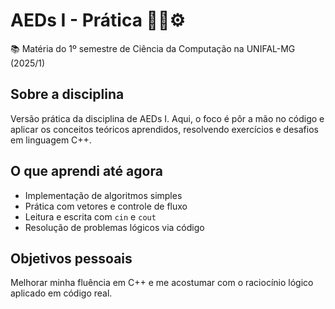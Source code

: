 # AEDs I - Prática 👨‍💻⚙️

📚 Matéria do 1º semestre de Ciência da Computação na UNIFAL-MG (2025/1)

## Sobre a disciplina
Versão prática da disciplina de AEDs I. Aqui, o foco é pôr a mão no código e aplicar os conceitos teóricos aprendidos, resolvendo exercícios e desafios em linguagem C++.

## O que aprendi até agora
- Implementação de algoritmos simples
- Prática com vetores e controle de fluxo
- Leitura e escrita com `cin` e `cout`
- Resolução de problemas lógicos via código

## Objetivos pessoais
Melhorar minha fluência em C++ e me acostumar com o raciocínio lógico aplicado em código real.

